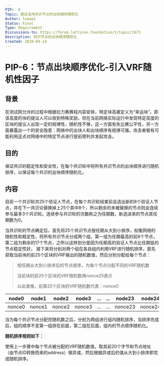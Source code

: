 ```yaml
---
PIP:  6
Topic: 提议支持共识节点的出块顺序随机化
Author: luowei
Status: Final 
Type: Requirement
Discussions-to: https://forum.latticex.foundation/t/topic/1673
Description: 共识节点的出块顺序随机化
Created: 2020-04-14
---
```


# PIP-6：节点出块顺序优化-引入VRF随机性因子

## 背景

在测试网允许的过程中根据拉力赛赛程内容安排，特定块高被定义为“幸运块”，即该高度的块的提议人可以收到特殊奖励，但在当前网络实际运行中发现特定高度的区块的提议人出现一定的规律性，随机性不够，这一方面有失比赛公平性，另一方面暴露出一个的安全隐患：网络中的出块人和出块顺序有规律可循，攻击者极有可能利用这点对网络中的特定节点进行提前预判并发起攻击。

## 目的

保证共识的稳定性和安全性，在每个共识轮中将所有共识节点的出块顺序进行随机排序，以保证每个共识的出块顺序随机化。

## 内容

目前一个共识轮共25个验证人节点，在每个共识轮结束前会选出新的8个验证人节点，并在下一共识论替换掉上25个其中8个，所以剩余的未被替换的节点则会连续参与最多3个共识轮。连续参与共识轮的次数称之为任期数，新选进来的节点其任期数为0。

当共识轮的节点确定后，首先将25个共识节点按任期从大到小排序，权衡网络的随机性和稳定性，将所有共识节点分成两个组，第一组为任期最高的前8个节点，第二组为剩余的17个节点，之所以这样划分是因为任期高的验证人节点比任期低的节点稳定性好。
接下来将分别对两个组在各自组内利用VRF进行随机排序，首先获取当前块的前25个区块的VRF输出的随机数值，然后分别分配给每个节点：

> 按任期从大到小排序后的节点顺序，为每个节点分配不同的VRF随机数
>
> 当前块的前25个区块的VRF随机数用nonce25表示
>
> 以此类推，前第25个区块的VRF随机数代表：nonce0

| node0  | node1  | node2  | node3  | ...  | ...  | node23  | node24  |
| ------ | ------ | ------ | ------ | ---- | ---- | ------- | ------- |
| nonce0 | nonce1 | nonce2 | nonce3 | ...  | ...  | nonce23 | nonce24 |


当为每个共识节点分配完随机数之后，分别为两组进行组内随机排序，当排序完成后，组的顺序不变第一组排在前面，第二组在后面，组内的节点顺序随机化。

**随机排序规则如下：**

使用上一步骤中每个节点被分配的VRF随机数值，取其前20个字节和节点地址（由节点ID转换而来的address）做异或，然后根据异或后的值从大到小排序即完成随机排序。
